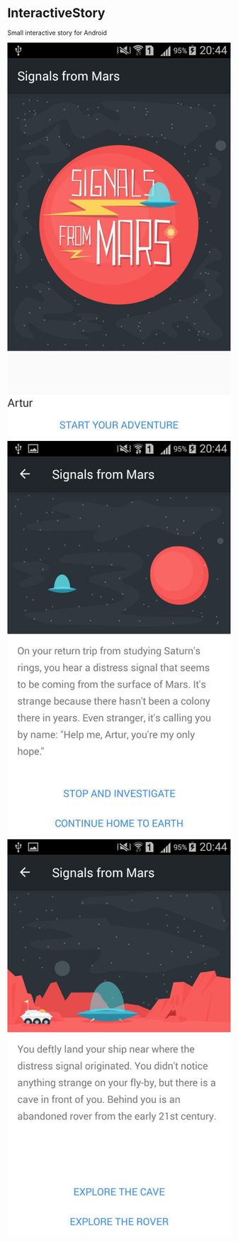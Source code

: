 # InteractiveStory
Small interactive story for Android

![](https://github.com/RocketStormNet/InteractiveStory/blob/master/screenshot1.jpg)
![](https://github.com/RocketStormNet/InteractiveStory/blob/master/screenshot2.jpg)
![](https://github.com/RocketStormNet/InteractiveStory/blob/master/screenshot3.jpg)
